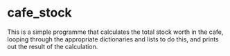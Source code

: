 # cafe_stock
This is a simple programme that calculates the total stock worth in the cafe, looping through the appropriate dictionaries and lists to do this, and prints out the result of the calculation.
